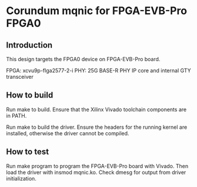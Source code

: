 # Corundum mqnic for FPGA-EVB-Pro FPGA0

## Introduction

This design targets the FPGA0 device on FPGA-EVB-Pro board.

FPGA: xcvu9p-flga2577-2-i
PHY: 25G BASE-R PHY IP core and internal GTY transceiver

## How to build

Run make to build.  Ensure that the Xilinx Vivado toolchain components are
in PATH.

Run make to build the driver.  Ensure the headers for the running kernel are
installed, otherwise the driver cannot be compiled.

## How to test

Run make program to program the FPGA-EVB-Pro board with Vivado.  Then load the
driver with insmod mqnic.ko.  Check dmesg for output from driver
initialization.


